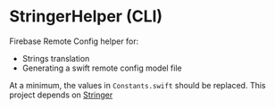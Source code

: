 # StringerHelper (CLI)


Firebase Remote Config helper for:

- Strings translation
- Generating a swift remote config model file

At a minimum, the values in `Constants.swift` should be replaced. This project depends on [Stringer](https://github.com/igorleonovich/stringer-cli)
